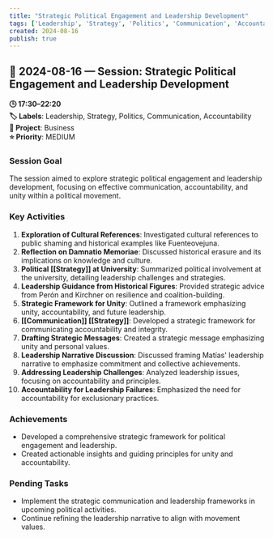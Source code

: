 ```yaml
---
title: "Strategic Political Engagement and Leadership Development"
tags: ['Leadership', 'Strategy', 'Politics', 'Communication', 'Accountability']
created: 2024-08-16
publish: true
---
```


## 📅 2024-08-16 — Session: Strategic Political Engagement and Leadership Development

**🕒 17:30–22:20**  
**🏷️ Labels**: Leadership, Strategy, Politics, Communication, Accountability  
**📂 Project**: Business  
**⭐ Priority**: MEDIUM  


### Session Goal
The session aimed to explore strategic political engagement and leadership development, focusing on effective communication, accountability, and unity within a political movement.

### Key Activities
1. **Exploration of Cultural References**: Investigated cultural references to public shaming and historical examples like Fuenteovejuna.
2. **Reflection on Damnatio Memoriae**: Discussed historical erasure and its implications on knowledge and culture.
3. **Political [[Strategy]] at University**: Summarized political involvement at the university, detailing leadership challenges and strategies.
4. **Leadership Guidance from Historical Figures**: Provided strategic advice from Perón and Kirchner on resilience and coalition-building.
5. **Strategic Framework for Unity**: Outlined a framework emphasizing unity, accountability, and future leadership.
6. **[[Communication]] [[Strategy]]**: Developed a strategic framework for communicating accountability and integrity.
7. **Drafting Strategic Messages**: Created a strategic message emphasizing unity and personal values.
8. **Leadership Narrative Discussion**: Discussed framing Matías' leadership narrative to emphasize commitment and collective achievements.
9. **Addressing Leadership Challenges**: Analyzed leadership issues, focusing on accountability and principles.
10. **Accountability for Leadership Failures**: Emphasized the need for accountability for exclusionary practices.

### Achievements
- Developed a comprehensive strategic framework for political engagement and leadership.
- Created actionable insights and guiding principles for unity and accountability.

### Pending Tasks
- Implement the strategic communication and leadership frameworks in upcoming political activities.
- Continue refining the leadership narrative to align with movement values.
